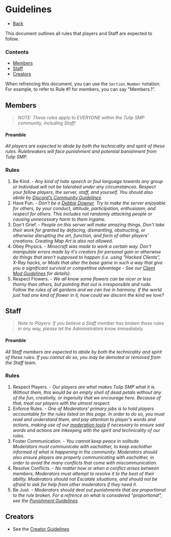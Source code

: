 # Guidelines

- [Back](/)

This document outlines all rules that players and Staff are expected to follow.

### Contents
 - [Members](#members)
 - [Staff](#staff)
 - [Creators](#creators)

When refrencing this document, you can use the `Section.Number` notation. For example, to refer to Rule #1 for members, you can say "Members.1".

## Members

> *NOTE: These rules apply to EVERYONE within the Tulip SMP community, including Staff!*

#### Preamble

*All players are expected to abide by both the technicality and spirit of these rules. Rulebreakers will face punishment and potential banishment from Tulip SMP.*

### Rules

1. Be Kind. - *Any kind of hate speech or foul language towards any group or individual will not be tolerated under any circumstances. Respect your fellow players, the server, staff, and yourself. You should also abide by [Discord's Community Guidelines](https://discord.com/guidelines).*
2. Have Fun. - *Don't be a [Debbie Downer](https://en.wiktionary.org/wiki/Debbie_Downer). Try to make the server enjoyable for others, by your conduct, attitude, participation, enthusiasm, and respect for others. This includes not randomly attacking people or causing unnecessary harm to them ingame.*
3. Don't Grief. - *People on this server will make amazing things. Don't take their work for granted by defacing, dismantling, obstructing, or otherwise disrupting the art, function, and form of other players' creations. Creating Map Art is also not allowed.*
4. Obey Physics. - *Minecraft was made to work a certain way. Don't manipulate errors made by it's creators for personal gain or otherwise do things that aren't supposed to happen (i.e. using "Hacked Clients", X-Ray hacks, or Mods that alter the base game in such a way that give you a significant survival or competitive advantage - See our [Client Mod Guidelines](client-mods) for details).*
5. Respect Flowers. - *We all know some flowers can be nicer or less thorny than others, but pointing that out is irresponsible and rude.  Follow the rules of all gardens and we can live in harmony. If the world just had one kind of flower in it, how could we discern the kind we love?*

## Staff

> *Note to Players: If you believe a Staff member has broken these rules in any way, please let the Administrators know immediately.*

#### Preamble

*All Staff members are expected to abide by both the technicality and spirit of these rules. If you cannot do so, you may be demoted or removed from the Staff team.*

### Rules

1. Respect Players. - *Our players are what makes Tulip SMP what it is. Without them, this would be an empty shell of dead petals without any of the fun, creativity, or ingenuity that we encourage here. Because of that, treat our players with the utmost respect.*
2. Enforce Rules. - *One of Moderators' primary jobs is to hold players accountable for the rules listed on this page. In order to do so, you must read and understand them, and pay attention to player's words and actions, making use of our [moderation tools](docs/staffguide) if necessary to ensure said words and actions are inkeeping with the spirit and technicality of our rules.*
3. Foster Communication. - *You cannot keep peace in solitude. Moderators must communicate with eachother, to keep eachother informed of what is happening in the community. Moderators should also ensure players are properly communicating with eachother, in order to avoid the many conflicts that come with miscommunication.*
4. Resolve Conflicts. - *No matter how or when a conflict arises between members, Moderators must attempt to resolve it to the best of their ability. Moderators should not Escalate situations, and should not be afraid to ask for help from other moderators if they need it.*
5. Be Just. - *Moderators should deal out punishments that are proportional to the rule broken. For a refrence on what is considered "proportional", see the [Punishment Guidelines](punishments).*

## Creators

- See the [Creator Guidelines](creators)